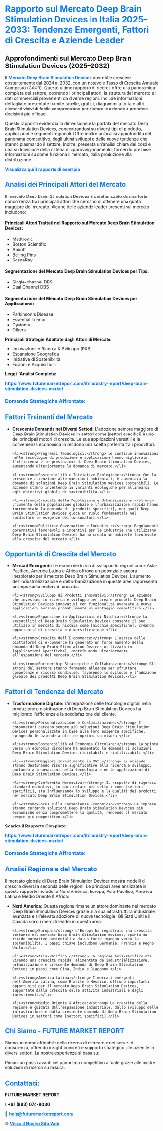 <h1 style="color: #007BFF;">Rapporto sul Mercato Deep Brain Stimulation Devices in Italia 2025–2033: Tendenze Emergenti, Fattori di Crescita e Aziende Leader</h1>

<section id="overview">
<h2>Approfondimenti sul Mercato Deep Brain Stimulation Devices (2025–2032)</h2>
<p>
  Il <a href="https://www.futuremarketreport.com/it/industry-report/deep-brain-stimulation-devices-market" style="color: #007BFF; text-decoration: none;"><strong>Mercato Deep Brain Stimulation Devices</strong></a> dovrebbe crescere costantemente dal 2024 al 2032, con un notevole Tasso di Crescita Annuale Composto (CAGR). Questo ultimo rapporto di ricerca offre una panoramica completa del settore, coprendo i principali attori, la struttura del mercato e i dati commerciali provenienti da diverse regioni. Include informazioni dettagliate presentate tramite tabelle, grafici, diagrammi a torta e altri elementi visivi di facile comprensione per aiutare le aziende a prendere decisioni più efficaci.
</p>

<p>
  Questo rapporto evidenzia la dimensione e la portata del mercato Deep Brain Stimulation Devices, concentrandosi su diversi tipi di prodotto, applicazioni e segmenti regionali. Offre inoltre un’analisi approfondita del panorama competitivo, degli ultimi sviluppi e delle nuove tendenze che stanno plasmando il settore. Inoltre, presenta un’analisi chiara dei costi e una suddivisione della catena di approvvigionamento, fornendo preziose informazioni su come funziona il mercato, dalla produzione alla distribuzione.
</p>
</section>

<section id="overview">
  <p><a href="https://www.futuremarketreport.com/it/request-sample/reportId=57091" style="color: #007BFF; text-decoration: none;"><strong>Visualizza qui il rapporto di esempio</strong></a></p>
</section>

<section id="key-players">
  <h2 style="color: #007BFF;">Analisi dei Principali Attori del Mercato</h2>
  <p>Il mercato Deep Brain Stimulation Devices è caratterizzato da una forte concorrenza tra i principali attori che cercano di ottenere una quota maggiore del mercato. Alcune delle aziende leader presenti sul mercato includono:</p>

  <h4>Principali Attori Trattati nel Rapporto sul Mercato Deep Brain Stimulation Devices:</h4>
  <ul><li>Medtronic</li><li>Boston Scientific</li><li>Abbott</li><li>Beijing Pins</li><li>SceneRay</li></ul>

  <h4>Segmentazione del Mercato Deep Brain Stimulation Devices per Tipo:</h4>
  <ul><li>Single-channel DBS</li><li>Dual Channel DBS</li></ul>

  <h4>Segmentazione del Mercato Deep Brain Stimulation Devices per Applicazione:</h4>
  <ul><li>Parkinson&#039;s Disease</li><li>Essential Tremor</li><li>Dystonia</li><li>Others</li></ul>

  <p><strong>Principali Strategie Adottate dagli Attori di Mercato:</strong></p>
  <ul>
    <li>Innovazione e Ricerca & Sviluppo (R&S)</li>
    <li>Espansione Geografica</li>
    <li>Iniziative di Sostenibilità</li>
    <li>Fusioni e Acquisizioni</li>
  </ul>
</section>


<section>
  <p><strong>Leggi l'Analisi Completa: </strong></p><a href="https://www.futuremarketreport.com/it/industry-report/deep-brain-stimulation-devices-market" style="color: #007BFF; text-decoration: none;"><strong>https://www.futuremarketreport.com/it/industry-report/deep-brain-stimulation-devices-market</strong></a>
  <h3 style="color: #007BFF;">Domande Strategiche Affrontate:</h3>
</section>

<section id="driving-factors">
  <h2 style="color: #007BFF;">Fattori Trainanti del Mercato</h2>
  <ul>
    <li><strong>Crescente Domanda nei Diversi Settori:</strong> L'adozione sempre maggiore di Deep Brain Stimulation Devices in settori come [settori specifici] è uno dei principali motori di crescita. Le sue applicazioni versatili e la convenienza economica lo rendono una scelta preferita tra i produttori.</li>
    
    <li><strong>Progressi Tecnologici:</strong> Le continue innovazioni nelle tecnologie di produzione e applicazione hanno migliorato l’efficienza e le prestazioni di Deep Brain Stimulation Devices, aumentando ulteriormente la domanda di mercato.</li>
    
    <li><strong>Sostenibilità e Iniziative Ecologiche:</strong> Con la crescente attenzione alle questioni ambientali, è aumentata la domanda di soluzioni Deep Brain Stimulation Devices sostenibili. Le aziende stanno investendo in varianti ecologiche per allinearsi agli obiettivi globali di sostenibilità.</li>
    
    <li><strong>Crescita della Popolazione e Urbanizzazione:</strong> L’aumento della popolazione globale e l’urbanizzazione rapida hanno incrementato la domanda di [prodotti specifici], nei quali Deep Brain Stimulation Devices gioca un ruolo fondamentale nel soddisfare le esigenze dei consumatori.</li>
    
    <li><strong>Politiche Governative e Incentivi:</strong> Regolamenti governativi favorevoli e incentivi per le industrie che utilizzano Deep Brain Stimulation Devices hanno creato un ambiente favorevole alla crescita del mercato.</li>
  </ul>
</section>

<section id="growth-opportunities">
  <h2 style="color: #007BFF;">Opportunità di Crescita del Mercato</h2>
  <ul>
    <li><strong>Mercati Emergenti:</strong> Le economie in via di sviluppo in regioni come Asia-Pacifico, America Latina e Africa offrono un potenziale ancora inesplorato per il mercato Deep Brain Stimulation Devices. L’aumento dell’industrializzazione e dell’urbanizzazione in queste aree rappresenta un importante motore di crescita.</li>
    
    <li><strong>Sviluppo di Prodotti Innovativi:</strong> Le aziende che investono in ricerca e sviluppo per creare prodotti Deep Brain Stimulation Devices innovativi con funzionalità avanzate e nuove applicazioni avranno probabilmente un vantaggio competitivo.</li>
    
    <li><strong>Espansione in Applicazioni di Nicchia:</strong> La versatilità di Deep Brain Stimulation Devices consente il suo utilizzo in mercati di nicchia come [nicchie specifiche], creando opportunità di crescita e diversificazione.</li>
    
    <li><strong>Crescita dell’E-commerce:</strong> L’ascesa delle piattaforme di e-commerce ha generato un forte aumento della domanda di Deep Brain Stimulation Devices utilizzato in [applicazioni specifiche], contribuendo ulteriormente all’espansione del mercato.</li>
    
    <li><strong>Partnership Strategiche e Collaborazioni:</strong> Gli attori del settore stanno formando alleanze per sfruttare competenze e risorse condivise, favorendo lo sviluppo e l’adozione globale dei prodotti Deep Brain Stimulation Devices.</li>
  </ul>
</section>

<section id="trending-factors">
  <h2 style="color: #007BFF;">Fattori di Tendenza del Mercato</h2>
  <ul>
    <li><strong>Trasformazione Digitale:</strong> L'integrazione delle tecnologie digitali nella produzione e distribuzione di Deep Brain Stimulation Devices ha migliorato l'efficienza e la soddisfazione del cliente.</li>
    
    <li><strong>Personalizzazione e Customizzazione:</strong> I consumatori cercano sempre più soluzioni Deep Brain Stimulation Devices personalizzate in base alle loro esigenze specifiche, spingendo le aziende a offrire opzioni su misura.</li>
    
    <li><strong>Sostenibilità ed Economia Circolare:</strong> La spinta verso un'economia circolare ha aumentato la domanda di soluzioni Deep Brain Stimulation Devices riciclabili e riutilizzabili.</li>
    
    <li><strong>Maggiore Investimento in R&S:</strong> Le aziende stanno destinando risorse significative alla ricerca e sviluppo, portando a innovazioni nella tecnologia e nelle applicazioni di Deep Brain Stimulation Devices.</li>
    
    <li><strong>Conformità Normativa:</strong> Il rispetto di rigorosi standard normativi, in particolare nei settori come [settori specifici], sta influenzando lo sviluppo e la qualità dei prodotti nel mercato Deep Brain Stimulation Devices.</li>
    
    <li><strong>Focus sulla Convenienza Economica:</strong> Le imprese stanno cercando soluzioni Deep Brain Stimulation Devices più economiche senza compromettere la qualità, rendendo il mercato sempre più competitivo.</li>
  </ul>
</section>

<section>
  <p><strong>Scarica il Rapporto Completo: </strong></p>
  <a href="https://www.futuremarketreport.com/it/industry-report/deep-brain-stimulation-devices-market" style="color: #007BFF; text-decoration: none;"><strong>https://www.futuremarketreport.com/it/industry-report/deep-brain-stimulation-devices-market</strong></a>
  <h3 style="color: #007BFF;">Domande Strategiche Affrontate:</h3>
</section>

<section id="regional-analysis">
  <h2 style="color: #007BFF;">Analisi Regionale del Mercato</h2>
  <p>Il mercato globale di Deep Brain Stimulation Devices mostra modelli di crescita diversi a seconda delle regioni. Le principali aree analizzate in questo rapporto includono Nord America, Europa, Asia-Pacifico, America Latina e Medio Oriente & Africa:</p>
  <ul>
    <li><strong>Nord America:</strong> Questa regione rimane un attore dominante nel mercato Deep Brain Stimulation Devices grazie alla sua infrastruttura industriale avanzata e all’elevata adozione di nuove tecnologie. Gli Stati Uniti e il Canada sono i mercati leader in questa area.</li>
    
    <li><strong>Europa:</strong> L’Europa ha registrato una crescita costante nel mercato Deep Brain Stimulation Devices, spinta da rigide normative ambientali e da un forte impegno verso la sostenibilità. I paesi chiave includono Germania, Francia e Regno Unito.</li>
    
    <li><strong>Asia-Pacifico:</strong> La regione Asia-Pacifico sta vivendo una crescita rapida, alimentata da industrializzazione, urbanizzazione e crescente domanda di Deep Brain Stimulation Devices in paesi come Cina, India e Giappone.</li>
    
    <li><strong>America Latina:</strong> I mercati emergenti dell’America Latina, come Brasile e Messico, offrono importanti opportunità per il mercato Deep Brain Stimulation Devices, supportate dalla crescita delle attività industriali e dagli investimenti.</li>
    
    <li><strong>Medio Oriente & Africa:</strong> La crescita della regione è guidata dall’espansione industriale, dallo sviluppo delle infrastrutture e dalla crescente domanda di Deep Brain Stimulation Devices in settori come [settori specifici].</li>
  </ul>
</section>

<footer>
  <h2 style="color: #007BFF;">Chi Siamo - FUTURE MARKET REPORT</h2>
  <p>Siamo un nome affidabile nella ricerca di mercato e nei servizi di consulenza, offrendo insight concreti e supporto strategico alle aziende in diversi settori. La nostra esperienza si basa su:</p>

  <p>Rimani un passo avanti nel panorama competitivo attuale grazie alle nostre soluzioni di ricerca su misura.</p>

  <h2 style="color: #007BFF;">Contattaci:</h2>
  <p><strong>FUTURE MARKET REPORT</strong></p>
  <p>📞 <strong>+91 (883) 074-8030</strong></p>
  <p>📧 <strong><a href="mailto:help@futuremarketreport.com" style="color: #007BFF;">help@futuremarketreport.com</a></strong></p>
  <p>🌐 <strong><a href="https://www.futuremarketreport.com/" style="color: #007BFF;">Visita il Nostro Sito Web</a></strong></p>
</footer>